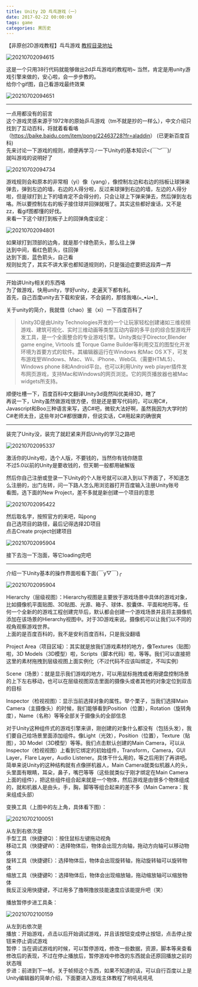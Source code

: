 ```yaml
---
title: Unity 2D 乓乓游戏（一）
date: 2017-02-22 00:00:00
tags: game
categories: 黑历史
---
```

【非原创2D游戏教程】乓乓游戏
[教程目录地址](https://blooddot.cool/2017/02/22/%E9%BB%91%E5%8E%86%E5%8F%B2/%E3%80%90%E9%9D%9E%E5%8E%9F%E5%88%9B2D%E6%B8%B8%E6%88%8F%E6%95%99%E7%A8%8B%E3%80%91%E4%B9%93%E4%B9%93%E6%B8%B8%E6%88%8F/)
<!-- more -->
<!-- cSpell:disable -->

![20210702094615](https://raw.githubusercontent.com/blooddot/FigureBed/master/blog/20210702094615.png)

这是一个只用38行代码就能够做出2d乒乓游戏的教程哟~ 当然，肯定是用unity游戏引擎来做的，安心啦，会一步步教的。  
给你个gif图，自己看游戏最终效果

![20210702094651](https://raw.githubusercontent.com/blooddot/FigureBed/master/blog/20210702094651.png)

---

一点用都没有的前言  
这个游戏灵感来源于1972年的原始乒乓游戏（tm不就是抄的一样么），中文介绍只找到了互动百科，将就着看看咯（<https://baike.baidu.com/item/pong/22463728?fr=aladdin>） (已更新百度百科)  
先来讨论一下游戏的规则，顺便再学习♂一下Unity的基本知识<(￣︶￣)/  
就叫游戏的说明好了

![20210702094734](https://raw.githubusercontent.com/blooddot/FigureBed/master/blog/20210702094734.png)

游戏规则会和原本的非常相（yi）像（yang），像控制左边和右边的挡板让球弹来弹去，弹到左边的墙，右边的人得分啦，反过来球弹到右边的墙，左边的人得分啦，但是球打到上下的墙肯定不会得分的，只会让球上下弹来弹去，然后弹到左右咯。所以要控制左右的板子接住球并回弹就哦了。其实这些都好废话，又不是zz，看gif图都懂的好伐。  
来看一下这个球打到板子上的回弹角度设定：

![20210702094801](https://raw.githubusercontent.com/blooddot/FigureBed/master/blog/20210702094801.png)

如果球打到顶部的边角，就是那个绿色箭头，那么往上弹  
达到中间，看红色箭头，往回弹  
达到下面，蓝色箭头，自己看  
规则扯完了，其实不讲大家也都知道规则的，只是强迫症要把这段弄一弄

---

开始讲Unity相关的东西咯  
为了做游戏，快用unity，学好unity，走遍天下都有利。  
首先，自己百度unity去下载和安装，不会装的，那怪我咯(๑_•̀ω•́)_

关于unity的简介，我就借（chao）鉴（xi）一下百度百科了  
> Unity3D是由Unity Technologies开发的一个让玩家轻松创建诸如三维视频游戏、建筑可视化、实时三维动画等类型互动内容的多平台的综合型游戏开发工具，是一个全面整合的专业游戏引擎。Unity类似于Director,Blender game engine, Virtools 或 Torque Game Builder等利用交互的图型化开发环境为首要方式的软件。其编辑器运行在Windows 和Mac OS X下，可发布游戏至Windows、Mac、Wii、iPhone、WebGL（需要HTML5）、Windows phone 8和Android平台。也可以利用Unity web player插件发布网页游戏，支持Mac和Windows的网页浏览。它的网页播放器也被Mac widgets所支持。

顺便吐槽一下，百度百科中文翻译Unity3d竟然叫优美缔3D，瞎了  
再说一下，Unity虽然做游戏很方便，但是还是要写代码的，可以用C#，Javascript和Boo三种语言来写，选C#吧，微软大法好啊，虽然我因为大学时的C#老师太丑，这些年对C#都很嫌弃，但说实话，C#用起来的确很爽

---

装完了Unity没，装完了就赶紧来开启Unity的学习之路吧

![20210702095337](https://raw.githubusercontent.com/blooddot/FigureBed/master/blog/20210702095337.png)

激活你的Unity啦，选个人版，不要钱的，当然你有钱你随意  
不过5.0以前的Unity是要收钱的，但天朝一般都用破解版

然后你自己注册或登录一下Unity的个人账号就可以进入到以下界面了，不知道怎么注册的，出门左转，问一下路人怎么用浏览器打开百度输入注册Unity账号  
看图，选下面的New Project，差不多就是新创建一个项目的意思

![20210702095422](https://raw.githubusercontent.com/blooddot/FigureBed/master/blog/20210702095422.png)

然后取名字，按照官方的来吧，叫pong  
自己选项目的路径，最后记得选择2D项目  
点击Create project创建项目

![20210702095904](https://raw.githubusercontent.com/blooddot/FigureBed/master/blog/20210702095904.png)

接下去泡一下泡面，等它loading完吧

---

介绍一下Unity基本的操作界面啦看下面(￣y▽￣)╭

![20210702095904](https://raw.githubusercontent.com/blooddot/FigureBed/master/blog/20210702095904.png)

Hierarchy（层级视图）：Hierarchy视图是主要放于游戏场景中具体的游戏对象，比如摄像机平面贴图、3D贴图、光源、箱子、球体、胶囊体、平面和地形等。任何一个全新的的游戏工程创建完毕后，默认都会创建一个游戏场景并且将主摄像机添加在该场景的Hierarchy视图中。对于3D游戏来说。摄像机可以让我们以不同的视角观察游戏世界。  
上面的是百度百科的，我不是安利百度百科，只是我没翻墙

Project Area（项目区域）：其实就是放我们游戏素材的地方，像Textures（贴图）啦，3D Models（3D模型）啦，Scripts（脚本代码）啦，等等。我们可以直接把这里的素材拖拽到层级视图上面实例化（不过代码不应该叫绑定，不叫实例）

Scene（场景）：就是显示我们游戏的地方，可以用鼠标拖拽或者用键盘控制场景的上下左右移动，也可以在层级视图双击里面的摄像头或者其他的对象定位到双击的目标

Inspector（检视视图）：显示当前选择对象的属性。举个栗子，当我们选择Main Camera（主摄像头）的时候，我们能够看到Position（位置），Rotation（旋转角度），Name（名称）等等全部关于摄像头的全部信息

对于Unity这种组件式的游戏引擎来讲，刚创建的对象什么都没有（包括头发），我们要自己给场景里面添加组件。像Light（光效），Position（位置），Texture（贴图），3D Model（3D模型）等等。我们点击默认创建的Main Camera，可以从Inspector（检视视图）上看到它绑定的初始组件，Transform，Camera，GUI Layer，Flare Layer，Audio Listener。具体干什么用的，等之后用到了再讲吧。简单来说Unity的这种结构就有点像拼机器人，Main Camera就类似机器人的头，头里面有眼睛，耳朵，鼻子，嘴巴等等（这些就类似于刚才绑定在Main Camera上面的组件），把这些组件组合起来就是一个物体，然后游戏是由很多个物体组成的，就和机器人是由头，手，胸，脚等等组合起来的差不多（Main Camera：我来组成头部）

变换工具（上图中的左上角，具体看下图）：

![20210702100051](https://raw.githubusercontent.com/blooddot/FigureBed/master/blog/20210702100051.png)

从左到右依次是  
手型工具（快捷键Q）：按住鼠标左键拖动视角  
移动工具（快捷键W）：选择物体后，物体会出现方向轴，拖动方向轴可以移动物体  
旋转工具（快捷键E）：选择物体后，物体会出现旋转轴，拖动旋转轴可以旋转物体  
缩放工具（快捷键R）：选择物体后，物体会出现缩放轴，拖动缩放轴可以缩放物体  
我反正没用快捷键，不过用多了撸啊撸放技能速度应该能提升吧（笑）  

播放暂停步进工具条：

![20210702100159](https://raw.githubusercontent.com/blooddot/FigureBed/master/blog/20210702100159.png)

从左到右依次是  
播放：开始游戏，点击以后开始调试游戏，并且该按钮变成停止按钮，点击停止按钮来停止调试游戏  
暂停：当在调试游戏的时候，可以暂停游戏，修改一些数据，资源，脚本等来查看修改后的表现，不过在停止播放后，暂停游戏中修改的东西就会还原回播放之前的状态哦  
步进：前进到下一帧，关于帧频这个东西，如果不知道的话，可以自行百度以上是Unity编辑器的简单介绍，下面要进入游戏主体教程了哟吼吼吼吼
